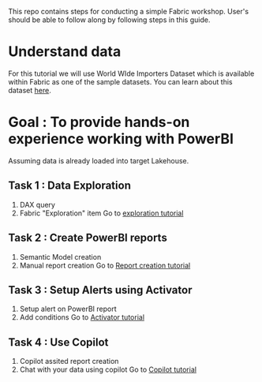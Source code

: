 This repo contains steps for conducting a simple Fabric workshop. User's should be able to follow along by following steps in this guide.


# Understand data 
For this tutorial we will use World WIde Importers Dataset which is available within Fabric as one of the sample datasets. You can learn about this dataset [here](https://learn.microsoft.com/en-us/sql/samples/wide-world-importers-what-is?view=sql-server-ver17).


# Goal : To provide hands-on experience working with PowerBI 

 Assuming data is already loaded into target Lakehouse. 

## Task 1 : Data Exploration
1. DAX query
2. Fabric "Exploration" item
Go to [exploration tutorial](/PowerBI/workbooks/Exploration.md)

## Task 2 :  Create PowerBI reports
1. Semantic Model creation
2. Manual report creation
Go to [Report creation tutorial](/PowerBI/workbooks/PowerBIManualReport.md)

## Task 3 : Setup Alerts using Activator
1. Setup alert on PowerBI report
2. Add conditions
Go to [Activator tutorial](/PowerBI/workbooks/Activator.md)

## Task 4 : Use Copilot
1. Copilot assited report creation
2. Chat with your data using copilot
Go to [Copilot tutorial](/PowerBI/workbooks/Copilot.md)



